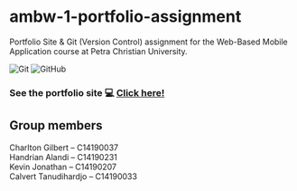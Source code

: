 # ambw-1-portfolio-assignment

Portfolio Site & Git (Version Control) assignment for the Web-Based Mobile Application course at Petra Christian University.

![Git](https://img.shields.io/badge/GIT-E44C30?style=for-the-badge&logo=git&logoColor=white)
![GitHub](https://img.shields.io/badge/GitHub-100000?style=for-the-badge&logo=github&logoColor=white)

### See the portfolio site 💻 [Click here!](https://luvnyen.github.io/ambw-1-portfolio-assignment/)

## Group members
Charlton Gilbert – C14190037<br>
Handrian Alandi – C14190231<br>
Kevin Jonathan – C14190207<br>
Calvert Tanudihardjo – C14190033
